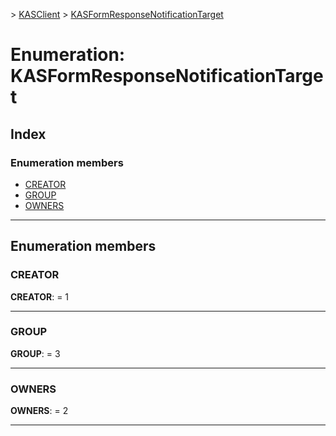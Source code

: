 [](../README.md) > [KASClient](../modules/kasclient.md) > [KASFormResponseNotificationTarget](../enums/kasclient.kasformresponsenotificationtarget.md)

# Enumeration: KASFormResponseNotificationTarget

## Index

### Enumeration members

* [CREATOR](kasclient.kasformresponsenotificationtarget.md#creator)
* [GROUP](kasclient.kasformresponsenotificationtarget.md#group)
* [OWNERS](kasclient.kasformresponsenotificationtarget.md#owners)

---

## Enumeration members

<a id="creator"></a>

###  CREATOR

**CREATOR**:  = 1

___
<a id="group"></a>

###  GROUP

**GROUP**:  = 3

___
<a id="owners"></a>

###  OWNERS

**OWNERS**:  = 2

___

